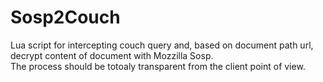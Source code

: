 # Sosp2Couch

Lua script for intercepting couch query and, based on document path url, decrypt content of document with Mozzilla Sosp.\
The process should be totoaly transparent from the client point of view.
